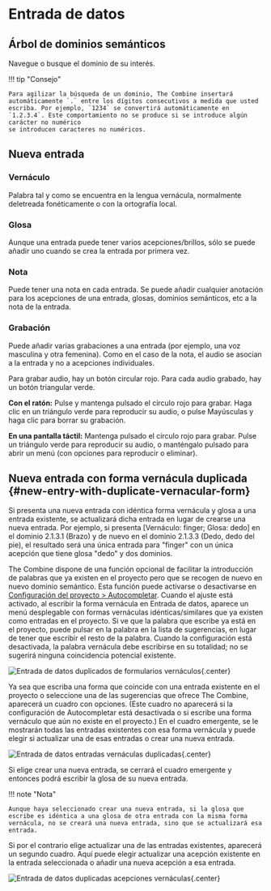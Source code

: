 # Entrada de datos

## Árbol de dominios semánticos

Navegue o busque el dominio de su interés.

!!! tip "Consejo"

    Para agilizar la búsqueda de un dominio, The Combine insertará automáticamente `.` entre los dígitos consecutivos a medida que usted
    escriba. Por ejemplo, `1234` se convertirá automáticamente en `1.2.3.4`. Este comportamiento no se produce si se introduce algún carácter no numérico
    se introducen caracteres no numéricos.

## Nueva entrada

### Vernáculo

Palabra tal y como se encuentra en la lengua vernácula, normalmente deletreada fonéticamente o con la ortografía local.

### Glosa

Aunque una entrada puede tener varios acepciones/brillos, sólo se puede añadir uno cuando se crea la entrada por primera vez.

### Nota

Puede tener una nota en cada entrada. Se puede añadir cualquier anotación para los acepciones de una entrada, glosas, dominios semánticos, etc a la nota de la entrada.

### Grabación

Puede añadir varias grabaciones a una entrada (por ejemplo, una voz masculina y otra femenina). Como en el caso de la nota, el audio se asocian a la entrada y no a acepciones individuales.

Para grabar audio, hay un botón circular rojo. Para cada audio grabado, hay un botón triangular verde.

**Con el ratón:** Pulse y mantenga pulsado el círculo rojo para grabar. Haga clic en un triángulo verde para reproducir su audio, o pulse Mayúsculas y haga clic para borrar su grabación.

**En una pantalla táctil:** Mantenga pulsado el círculo rojo para grabar. Pulse un triángulo verde para reproducir su audio, o manténgalo pulsado para abrir un menú (con opciones para reproducir o eliminar).

## Nueva entrada con forma vernácula duplicada {#new-entry-with-duplicate-vernacular-form}

Si presenta una nueva entrada con idéntica forma vernácula y glosa a una entrada existente, se actualizará dicha entrada en lugar de crearse una nueva entrada. Por ejemplo, si presenta [Vernáculo: finger; Glosa: dedo] en el dominio 2.1.3.1 (Brazo) y de nuevo en el dominio 2.1.3.3 (Dedo, dedo del pie), el resultado será una única entrada para "finger" con un única acepción que tiene glosa "dedo" y dos dominios.

The Combine dispone de una función opcional de facilitar la introducción de palabras que ya existen en el proyecto pero que se recogen de nuevo en nuevo dominio semántico. Esta función puede activarse o desactivarse en [Configuración del proyecto > Autocompletar](project.md#autocomplete). Cuando el ajuste está activado, al escribir la forma vernácula en Entrada de datos, aparece un menú desplegable con formas vernáculas idénticas/similares que ya existen como entradas en el proyecto. Si ve que la palabra que escribe ya está en el proyecto, puede pulsar en la palabra en la lista de sugerencias, en lugar de tener que escribir el resto de la palabra. Cuando la configuración está desactivada, la palabra vernácula debe escribirse en su totalidad; no se sugerirá ninguna coincidencia potencial existente.

![Entrada de datos duplicados de formularios vernáculos](../images/data-entry-dup-vern.png){.center}

Ya sea que escriba una forma que coincide con una entrada existente en el proyecto o seleccione una de las sugerencias que ofrece The Combine, aparecerá un cuadro con opciones. (Este cuadro no aparecerá si la configuración de Autocompletar está desactivada o si escribe una forma vernáculo que aún no existe en el proyecto.) En el cuadro emergente, se le mostrarán todas las entradas existentes con esa forma vernácula y puede elegir si actualizar una de esas entradas o crear una nueva entrada.

![Entrada de datos entradas vernáculas duplicadas](../images/data-entry-dup-vern-select-entry.png){.center}

Si elige crear una nueva entrada, se cerrará el cuadro emergente y entonces podrá escribir la glosa de su nueva entrada.

!!! note "Nota"

    Aunque haya seleccionado crear una nueva entrada, si la glosa que escribe es idéntica a una glosa de otra entrada con la misma forma vernácula, no se creará una nueva entrada, sino que se actualizará esa entrada.

Si por el contrario elige actualizar una de las entradas existentes, aparecerá un segundo cuadro. Aquí puede elegir actualizar una acepción existente en la entrada seleccionada o añadir una nueva acepción a esa entrada.

![Entrada de datos duplicadas acepciones vernáculas](../images/data-entry-dup-vern-select-sense.png){.center}
